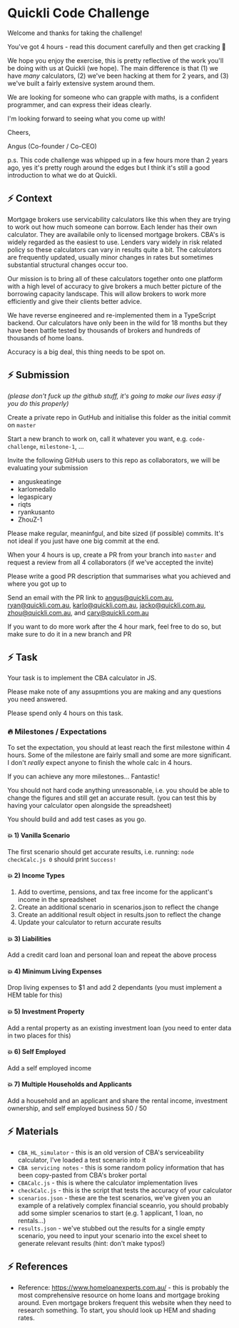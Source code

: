 # Quickli Code Challenge

Welcome and thanks for taking the challenge!

You've got 4 hours - read this document carefully and then get cracking 🤘

We hope you enjoy the exercise, this is pretty reflective of the work you'll be doing with us at Quickli (we hope).
The main difference is that (1) we have _many_ calculators, (2) we've been hacking at them for 2 years, and (3) we've built a fairly extensive system around them.

We are looking for someone who can grapple with maths, is a confident programmer, and can express their ideas clearly.

I'm looking forward to seeing what you come up with!

Cheers,

Angus (Co-founder / Co-CEO)

p.s. This code challenge was whipped up in a few hours more than 2 years ago, yes it's pretty rough around the edges but I think it's still a good introduction to what we do at Quickli.

## ⚡️ Context

Mortgage brokers use servicability calculators like this when they are trying to work out how much someone can borrow.
Each lender has their own calculator. They are availabile only to licensed mortgage brokers. CBA's is widely regarded as the easiest to use. Lenders vary widely in risk related policy so these calculators can vary in results quite a bit. The calculators are frequently updated, usually minor changes in rates but sometimes substantial structural changes occur too.

Our mission is to bring all of these calculators together onto one platform with a high level of accuracy to give brokers a much better picture of the borrowing capacity landscape. This will allow brokers to work more efficiently and give their clients better advice.

We have reverse engineered and re-implemented them in a TypeScript backend. Our calculators have only been in the wild for 18 months but they have been battle tested by thousands of brokers and hundreds of thousands of home loans.

Accuracy is a big deal, this thing needs to be spot on.

## ⚡️ Submission

_(please don't fuck up the github stuff, it's going to make our lives easy if you do this properly)_

Create a private repo in GutHub and initialise this folder as the initial commit on `master`

Start a new branch to work on, call it whatever you want, e.g. `code-challenge`, `milestone-1`, ...

Invite the following GitHub users to this repo as collaborators, we will be evaluating your submission

- anguskeatinge
- karlomedallo
- legaspicary
- riqts
- ryankusanto
- ZhouZ-1

Please make regular, meaninfgul, and bite sized (if possible) commits. It's not ideal if you just have one big commit at the end.

When your 4 hours is up, create a PR from your branch into `master` and request a review from all 4 collaborators (if we've accepted the invite)

Please write a good PR description that summarises what you achieved and where you got up to

Send an email with the PR link to angus@quickli.com.au, ryan@quickli.com.au, karlo@quickli.com.au, jacko@quickli.com.au, zhou@quickli.com.au, and cary@quickli.com.au

If you want to do more work after the 4 hour mark, feel free to do so, but make sure to do it in a new branch and PR

## ⚡️ Task

Your task is to implement the CBA calculator in JS.

Please make note of any assupmtions you are making and any questions you need answered.

Please spend only 4 hours on this task.

### 🔥 Milestones / Expectations

To set the expectation, you should at least reach the first milestone within 4 hours. Some of the milestone are fairly small and some are more significant. I don't _really_ expect anyone to finish the whole calc in 4 hours.

If you can achieve any more milestones... Fantastic!

You should not hard code anything unreasonable, i.e. you should be able to change the figures and still get an accurate result. (you can test this by having your calculator open alongside the spreadsheet)

You should build and add test cases as you go.

#### 💥 1) Vanilla Scenario

The first scenario should get accurate results, i.e. running: `node checkCalc.js 0` should print `Success!`

#### 💥 2) Income Types

1. Add to overtime, pensions, and tax free income for the applicant's income in the spreadsheet
2. Create an additional scenario in scenarios.json to reflect the change
3. Create an additional result object in results.json to reflect the change
4. Update your calculator to return accurate results

#### 💥 3) Liabilities

Add a credit card loan and personal loan and repeat the above process

#### 💥 4) Minimum Living Expenses

Drop living expenses to $1 and add 2 dependants (you must implement a HEM table for this)

#### 💥 5) Investment Property

Add a rental property as an existing investment loan (you need to enter data in two places for this)

#### 💥 6) Self Employed

Add a self employed income

#### 💥 7) Multiple Households and Applicants

Add a household and an applicant and share the rental income, investment ownership, and self employed business 50 / 50

## ⚡️ Materials

- `CBA_HL_simulator` - this is an old version of CBA's serviceability calculator, I've loaded a test scenario into it
- `CBA servicing notes` - this is some random policy information that has been copy-pasted from CBA's broker portal
- `CBACalc.js` - this is where the calculator implementation lives
- `checkCalc.js` - this is the script that tests the accuracy of your calculator
- `scenarios.json` - these are the test scenarios, we've given you an example of a relatively complex financial sceanrio, you should probably add some simpler scenarios to start (e.g. 1 applicant, 1 loan, no rentals...)
- `results.json` - we've stubbed out the results for a single empty scenario, you need to input your scenario into the excel sheet to generate relevant results (hint: don't make typos!)

## ⚡️ References

- Reference: https://www.homeloanexperts.com.au/ - this is probably the most comprehensive resource on home loans and mortgage broking around. Even mortgage brokers frequent this website when they need to research something. To start, you should look up HEM and shading rates.
